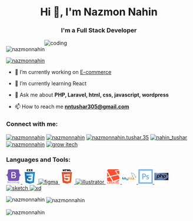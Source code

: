 
<h1 align="center">Hi 👋, I'm Nazmon Nahin</h1>
<h3 align="center">I'm a Full Stack Developer</h3>
<img align="right" src="https://cdn.dribbble.com/users/1162077/screenshots/3848914/programmer.gif" alt="coding" width="400">

<p align="left"> <img src="https://komarev.com/ghpvc/?username=nazmonnahin&label=Profile%20views&color=0e75b6&style=flat" alt="nazmonnahin" /> </p>

<p align="left"> <a href="https://twitter.com/nazmonnahin" target="blank"><img src="https://img.shields.io/twitter/follow/nazmonnahin?logo=twitter&style=for-the-badge" alt="nazmonnahin" /></a> </p>

- 🔭 I’m currently working on [E-commerce](https://github.com/nazmonnahin/E-commerce.git)

- 🌱 I’m currently learning React

- 💬 Ask me about **PHP, Laravel, html, css, javascript, wordpress**

- 📫 How to reach me **nntushar305@gmail.com**

<h3 align="left">Connect with me:</h3>
<p align="left">
<a href="https://twitter.com/nazmonnahin" target="blank"><img align="center" src="https://raw.githubusercontent.com/rahuldkjain/github-profile-readme-generator/master/src/images/icons/Social/twitter.svg" alt="nazmonnahin" height="30" width="40" /></a>
<a href="https://linkedin.com/in/nazmonnahin" target="blank"><img align="center" src="https://raw.githubusercontent.com/rahuldkjain/github-profile-readme-generator/master/src/images/icons/Social/linked-in-alt.svg" alt="nazmonnahin" height="30" width="40" /></a>
<a href="https://fb.com/nazmonnahin.tushar.35" target="blank"><img align="center" src="https://raw.githubusercontent.com/rahuldkjain/github-profile-readme-generator/master/src/images/icons/Social/facebook.svg" alt="nazmonnahin.tushar.35" height="30" width="40" /></a>
<a href="https://instagram.com/nahin_tushar" target="blank"><img align="center" src="https://raw.githubusercontent.com/rahuldkjain/github-profile-readme-generator/master/src/images/icons/Social/instagram.svg" alt="nahin_tushar" height="30" width="40" /></a>
<a href="https://www.behance.net/nazmonnahin" target="blank"><img align="center" src="https://raw.githubusercontent.com/rahuldkjain/github-profile-readme-generator/master/src/images/icons/Social/behance.svg" alt="nazmonnahin" height="30" width="40" /></a>
<a href="https://www.youtube.com/c/grow itech" target="blank"><img align="center" src="https://raw.githubusercontent.com/rahuldkjain/github-profile-readme-generator/master/src/images/icons/Social/youtube.svg" alt="grow itech" height="30" width="40" /></a>
</p>

<h3 align="left">Languages and Tools:</h3>
<p align="left"> <a href="https://getbootstrap.com" target="_blank" rel="noreferrer"> <img src="https://raw.githubusercontent.com/devicons/devicon/master/icons/bootstrap/bootstrap-plain-wordmark.svg" alt="bootstrap" width="40" height="40"/> </a> <a href="https://www.w3schools.com/css/" target="_blank" rel="noreferrer"> <img src="https://raw.githubusercontent.com/devicons/devicon/master/icons/css3/css3-original-wordmark.svg" alt="css3" width="40" height="40"/> </a> <a href="https://www.figma.com/" target="_blank" rel="noreferrer"> <img src="https://www.vectorlogo.zone/logos/figma/figma-icon.svg" alt="figma" width="40" height="40"/> </a> <a href="https://www.w3.org/html/" target="_blank" rel="noreferrer"> <img src="https://raw.githubusercontent.com/devicons/devicon/master/icons/html5/html5-original-wordmark.svg" alt="html5" width="40" height="40"/> </a> <a href="https://www.adobe.com/in/products/illustrator.html" target="_blank" rel="noreferrer"> <img src="https://www.vectorlogo.zone/logos/adobe_illustrator/adobe_illustrator-icon.svg" alt="illustrator" width="40" height="40"/> </a> <a href="https://laravel.com/" target="_blank" rel="noreferrer"> <img src="https://raw.githubusercontent.com/devicons/devicon/master/icons/laravel/laravel-plain-wordmark.svg" alt="laravel" width="40" height="40"/> </a> <a href="https://www.mysql.com/" target="_blank" rel="noreferrer"> <img src="https://raw.githubusercontent.com/devicons/devicon/master/icons/mysql/mysql-original-wordmark.svg" alt="mysql" width="40" height="40"/> </a> <a href="https://www.photoshop.com/en" target="_blank" rel="noreferrer"> <img src="https://raw.githubusercontent.com/devicons/devicon/master/icons/photoshop/photoshop-line.svg" alt="photoshop" width="40" height="40"/> </a> <a href="https://www.php.net" target="_blank" rel="noreferrer"> <img src="https://raw.githubusercontent.com/devicons/devicon/master/icons/php/php-original.svg" alt="php" width="40" height="40"/> </a> <a href="https://www.sketch.com/" target="_blank" rel="noreferrer"> <img src="https://www.vectorlogo.zone/logos/sketchapp/sketchapp-icon.svg" alt="sketch" width="40" height="40"/> </a> <a href="https://www.adobe.com/products/xd.html" target="_blank" rel="noreferrer"> <img src="https://cdn.worldvectorlogo.com/logos/adobe-xd.svg" alt="xd" width="40" height="40"/> </a> </p>

<p><img align="left" src="https://github-readme-stats.vercel.app/api/top-langs?username=nazmonnahin&show_icons=true&locale=en&layout=compact" alt="nazmonnahin" /></p>

<p>&nbsp;<img align="center" src="https://github-readme-stats.vercel.app/api?username=nazmonnahin&show_icons=true&locale=en" alt="nazmonnahin" /></p>

<p><img align="center" src="https://github-readme-streak-stats.herokuapp.com/?user=nazmonnahin&" alt="nazmonnahin" /></p>
